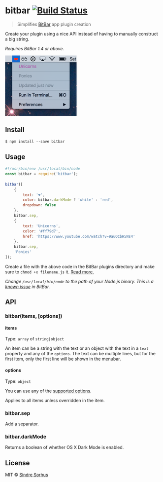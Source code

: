 # bitbar [![Build Status](https://travis-ci.org/sindresorhus/bitbar.svg?branch=master)](https://travis-ci.org/sindresorhus/bitbar)

> Simplifies [BitBar](https://github.com/matryer/bitbar) app plugin creation

Create your plugin using a nice API instead of having to manually construct a big string.

*Requires BitBar 1.4 or above.*

<img src="screenshot.png" width="232">


## Install

```
$ npm install --save bitbar
```


## Usage

```js
#!/usr/bin/env /usr/local/bin/node
const bitbar = require('bitbar');

bitbar([
	{
		text: '❤',
		color: bitbar.darkMode ? 'white' : 'red',
		dropdown: false
	},
	bitbar.sep,
	{
		text: 'Unicorns',
		color: '#ff79d7',
		href: 'https://www.youtube.com/watch?v=9auOCbH5Ns4'
	},
	bitbar.sep,
	'Ponies'
]);
```

Create a file with the above code in the BitBar plugins directory and make sure to `chmod +x filename.js` it. [Read more.](https://github.com/matryer/bitbar#installing-plugins)

*Change `/usr/local/bin/node` to the path of your Node.js binary. This is a [known issue](https://github.com/matryer/bitbar/issues/36) in BitBar.*


## API

### bitbar(items, [options])

#### items

Type: `array` of `string|object`

An item can be a string with the text or an object with the text in a `text` property and any of the `options`. The text can be multiple lines, but for the first item, only the first line will be shown in the menubar.

#### options

Type: `object`

You can use any of the [supported options](https://github.com/matryer/bitbar#plugin-api).

Applies to all items unless overridden in the item.

### bitbar.sep

Add a separator.

### bitbar.darkMode

Returns a boolean of whether OS X Dark Mode is enabled.


## License

MIT © [Sindre Sorhus](http://sindresorhus.com)
